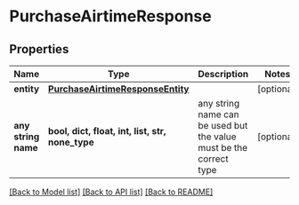 # PurchaseAirtimeResponse


## Properties
Name | Type | Description | Notes
------------ | ------------- | ------------- | -------------
**entity** | [**PurchaseAirtimeResponseEntity**](PurchaseAirtimeResponseEntity.md) |  | [optional] 
**any string name** | **bool, dict, float, int, list, str, none_type** | any string name can be used but the value must be the correct type | [optional]

[[Back to Model list]](../README.md#documentation-for-models) [[Back to API list]](../README.md#documentation-for-api-endpoints) [[Back to README]](../README.md)


